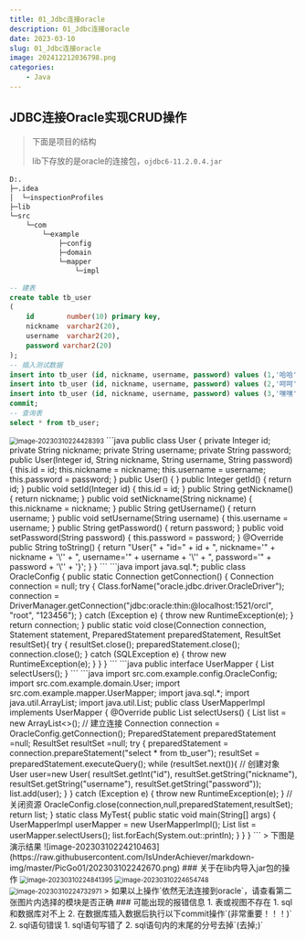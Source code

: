 ```yaml
---
title: 01_Jdbc连接oracle
description: 01_Jdbc连接oracle
date: 2023-03-10
slug: 01_Jdbc连接oracle
image: 202412212036798.png
categories:
    - Java
---
```


## JDBC连接Oracle实现CRUD操作
> 下面是项目的结构
>
> lib下存放的是oracle的连接包，`ojdbc6-11.2.0.4.jar`
```tree
D:.
├─.idea
│  └─inspectionProfiles
├─lib
└─src
    └─com
        └─example
            ├─config
            ├─domain
            └─mapper
                └─impl
```
```sql
-- 建表
create table tb_user
(
    id        number(10) primary key,
    nickname  varchar2(20),
    username  varchar2(20),
    password varchar2(20)
);
-- 插入测试数据
insert into tb_user (id, nickname, username, password) values (1,'哈哈','admin','123456');
insert into tb_user (id, nickname, username, password) values (2,'呵呵','abcd','456');
insert into tb_user (id, nickname, username, password) values (3,'嘿嘿','aan','1234');
commit;
-- 查询表
select * from tb_user;
```
<img src="https://raw.githubusercontent.com/IsUnderAchiever/markdown-img/master/PicGo01/202303102244438.png" alt="image-20230310224428393" style="zoom:80%;" />
```java
public class User {
    private Integer id;
    private String nickname;
    private String username;
    private String password;
    public User(Integer id, String nickname, String username, String password) {
        this.id = id;
        this.nickname = nickname;
        this.username = username;
        this.password = password;
    }
    public User() {
    }
    public Integer getId() {
        return id;
    }
    public void setId(Integer id) {
        this.id = id;
    }
    public String getNickname() {
        return nickname;
    }
    public void setNickname(String nickname) {
        this.nickname = nickname;
    }
    public String getUsername() {
        return username;
    }
    public void setUsername(String username) {
        this.username = username;
    }
    public String getPassword() {
        return password;
    }
    public void setPassword(String password) {
        this.password = password;
    }
    @Override
    public String toString() {
        return "User{" +
                "id=" + id +
                ", nickname='" + nickname + '\'' +
                ", username='" + username + '\'' +
                ", password='" + password + '\'' +
                '}';
    }
}
```
```java
import java.sql.*;
public class OracleConfig {
    public static Connection getConnection() {
        Connection connection = null;
        try {
            Class.forName("oracle.jdbc.driver.OracleDriver");
            connection = DriverManager.getConnection("jdbc:oracle:thin:@localhost:1521/orcl", "root", "123456");
        } catch (Exception e) {
            throw new RuntimeException(e);
        }
        return connection;
    }
    public static void close(Connection connection, Statement statement, PreparedStatement preparedStatement, ResultSet resultSet){
        try {
            resultSet.close();
            preparedStatement.close();
            connection.close();
        } catch (SQLException e) {
            throw new RuntimeException(e);
        }
    }
}
```
```java
public interface UserMapper {
    List<User> selectUsers();
}
```
```java
import src.com.example.config.OracleConfig;
import src.com.example.domain.User;
import src.com.example.mapper.UserMapper;
import java.sql.*;
import java.util.ArrayList;
import java.util.List;
public class UserMapperImpl implements UserMapper {
    @Override
    public List<User> selectUsers() {
        List<User> list = new ArrayList<>();
        // 建立连接
        Connection connection = OracleConfig.getConnection();
        PreparedStatement preparedStatement =null;
        ResultSet resultSet =null;
        try {
            preparedStatement = connection.prepareStatement("select * from tb_user");
            resultSet = preparedStatement.executeQuery();
            while (resultSet.next()){
                // 创建对象
                User user=new User(
                        resultSet.getInt("id"),
                        resultSet.getString("nickname"),
                        resultSet.getString("username"),
                        resultSet.getString("password"));
                list.add(user);
            }
        } catch (Exception e) {
            throw new RuntimeException(e);
        }
        // 关闭资源
        OracleConfig.close(connection,null,preparedStatement,resultSet);
        return list;
    }
    static class MyTest{
        public static void main(String[] args) {
            UserMapperImpl userMapper = new UserMapperImpl();
            List<User> list = userMapper.selectUsers();
            list.forEach(System.out::println);
        }
    }
}
```
> 下图是演示结果
![image-20230310224210463](https://raw.githubusercontent.com/IsUnderAchiever/markdown-img/master/PicGo01/202303102242670.png)
### 关于在lib内导入jar包的操作
<img src="https://raw.githubusercontent.com/IsUnderAchiever/markdown-img/master/PicGo01/202303102248438.png" alt="image-20230310224841395" style="zoom:80%;" />
<img src="https://raw.githubusercontent.com/IsUnderAchiever/markdown-img/master/PicGo01/202303102246819.png" alt="image-20230310224654748" style="zoom:80%;" />
<img src="https://raw.githubusercontent.com/IsUnderAchiever/markdown-img/master/PicGo01/202303102247022.png" alt="image-20230310224732971" style="zoom: 80%;" />
> 如果以上操作`依然无法连接到oracle`，请查看第二张图片内选择的模块是否正确
### 可能出现的报错信息
1. 表或视图不存在
   1. sql和数据库对不上
   2. 在数据库插入数据后执行以下commit操作`(非常重要！！！)`
2. sql语句错误
   1. sql语句写错了
   2. sql语句内的末尾的分号去掉`(去掉;)`
